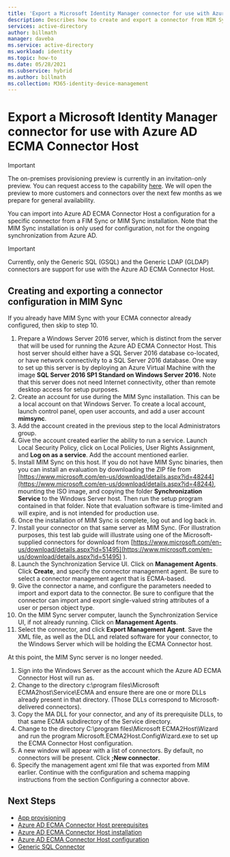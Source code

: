 ```yaml
---
title: 'Export a Microsoft Identity Manager connector for use with Azure AD ECMA Connector Host'
description: Describes how to create and export a connector from MIM Sync to be used with Azure AD ECMA Connector Host.
services: active-directory
author: billmath
manager: daveba
ms.service: active-directory
ms.workload: identity
ms.topic: how-to
ms.date: 05/28/2021
ms.subservice: hybrid
ms.author: billmath
ms.collection: M365-identity-device-management
---
```



# Export a Microsoft Identity Manager connector for use with Azure AD ECMA Connector Host

>[!IMPORTANT]
> The on-premises provisioning preview is currently in an invitation-only preview. You can request access to the capability [here](https://aka.ms/onpremprovisioningpublicpreviewaccess). We will open the preview to more customers and connectors over the next few months as we prepare for general availability.

You can import into Azure AD ECMA Connector Host a configuration for a specific connector from a FIM Sync or MIM Sync installation.  Note that the MIM Sync installation is only used for configuration, not for the ongoing synchronization from Azure AD.

>[!IMPORTANT]
>Currently, only the Generic SQL (GSQL) and the Generic LDAP (GLDAP) connectors are support for use with the Azure AD ECMA Connector Host.


## Creating and exporting a connector configuration in MIM Sync
If you already have MIM Sync with your ECMA connector already configured, then skip to step 10.

 1. Prepare a Windows Server 2016 server, which is distinct from the server that will be used for running the Azure AD ECMA Connector Host.  This host server should either have a SQL Server 2016 database co-located, or have network connectivity to a SQL Server 2016 database.  One way to set up this server is by deploying an Azure Virtual Machine with the image **SQL Server 2016 SP1 Standard on Windows Server 2016**.  Note that this server does not need Internet connectivity, other than remote desktop access for setup purposes.
 2. Create an account for use during the MIM Sync installation.  This can be a local account on that Windows Server.  To create a local account, launch control panel, open user accounts, and add a user account **mimsync**.
 3. Add the account created in the previous step to the local Administrators group.
 4. Give the account created earlier the ability to run a service.  Launch Local Security Policy, click on Local Policies, User Rights Assignment, and **Log on as a service**.  Add the account mentioned earlier.
 5. Install MIM Sync on this host. If you do not have MIM Sync binaries, then you can install an evaluation by downloading the ZIP file from [https://www.microsoft.com/en-us/download/details.aspx?id=48244](https://www.microsoft.com/en-us/download/details.aspx?id=48244), mounting the ISO image, and copying the folder **Synchronization Service** to the Windows Server host.  Then run the setup program contained in that folder.   Note that evaluation software is time-limited and will expire, and is not intended for production use.
 6. Once the installation of MIM Sync is complete, log out and log back in.
 7. Install your connector on that same server as MIM Sync.  (For illustration purposes, this test lab guide will illustrate using one of the Microsoft-supplied connectors for download from [https://www.microsoft.com/en-us/download/details.aspx?id=51495](https://www.microsoft.com/en-us/download/details.aspx?id=51495) ).
 8. Launch the Synchronization Service UI.  Click on **Management Agents**.  Click **Create**, and specify the connector management agent.  Be sure to select a connector management agent that is ECMA-based.
 9. Give the connector a name, and configure the parameters needed to import and export data to the connector.  Be sure to configure that the connector can import and export single-valued string attributes of a user or person object type.
 10. On the MIM Sync server computer, launch the Synchronization Service UI, if not already running.  Click on **Management Agents**.
 11. Select the connector, and click **Export Management Agent**.  Save the XML file, as well as the DLL and related software for your connector, to the Windows Server which will be holding the ECMA Connector host.

At this point, the MIM Sync server is no longer needed.

 1. Sign into the Windows Server as the account which the Azure AD ECMA Connector Host will run as.
 2. Change to the directory c:\program files\Microsoft ECMA2host\Service\ECMA and ensure there are one or more DLLs already present in that directory.  (Those DLLs correspond to Microsoft-delivered connectors).
 3. Copy the MA DLL for your connector, and any of its prerequisite DLLs, to that same ECMA subdirectory of the Service directory.
 4. Change to the directory C:\program files\Microsoft ECMA2Host\Wizard and run the program Microsoft.ECMA2Host.ConfigWizard.exe to set up the ECMA Connector Host configuration.
 5. A new window will appear with a list of connectors. By default, no connectors will be present.  Click **;New connector**.
 6. Specify the management agent xml file that was exported from MIM earlier.  Continue with the configuration and schema mapping instructions from the section Configuring a connector above.



## Next Steps


- [App provisioning](user-provisioning.md)
- [Azure AD ECMA Connector Host prerequisites](on-prem-ecma-prerequisites.md)
- [Azure AD ECMA Connector Host installation](on-prem-ecma-install.md)
- [Azure AD ECMA Connector Host configuration](on-prem-ecma-configure.md)
- [Generic SQL Connector](on-prem-sql-connector-configure.md)